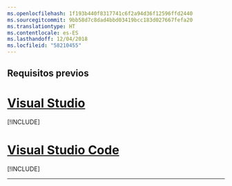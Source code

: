 ```yaml
---
ms.openlocfilehash: 1f193b440f8317741c6f2a94d36f12596ffd2440
ms.sourcegitcommit: 9bb58d7c8dad4bbd03419bcc183d027667fefa20
ms.translationtype: HT
ms.contentlocale: es-ES
ms.lasthandoff: 12/04/2018
ms.locfileid: "58210455"
---
```

## <a name="prerequisites"></a>Requisitos previos

# <a name="visual-studiotabvisual-studio"></a>[Visual Studio](#tab/visual-studio)

[!INCLUDE[](~/includes/net-core-prereqs-vs-2.2.md)]

# <a name="visual-studio-codetabvisual-studio-code"></a>[Visual Studio Code](#tab/visual-studio-code)

[!INCLUDE[](~/includes/net-core-prereqs-vsc-2.2.md)]

---
